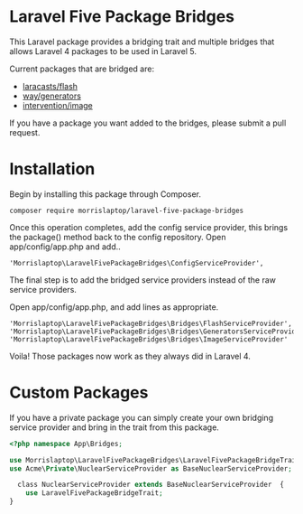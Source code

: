 # Laravel Five Package Bridges

This Laravel package provides a bridging trait and multiple bridges that allows Laravel 4 packages to be used in Laravel 5.

Current packages that are bridged are:

* [laracasts/flash](https://github.com/laracasts/flash)
* [way/generators](https://github.com/JeffreyWay/Laravel-4-Generators)
* [intervention/image](https://github.com/Intervention/image)

If you have a package you want added to the bridges, please submit a pull request.

# Installation

Begin by installing this package through Composer.

	composer require morrislaptop/laravel-five-package-bridges

Once this operation completes, add the config service provider, this brings the package() method back
to the config repository. Open app/config/app.php and add..

	'Morrislaptop\LaravelFivePackageBridges\ConfigServiceProvider',

The final step is to add the bridged service providers instead of the raw service providers.

Open app/config/app.php, and add lines as appropriate.

	'Morrislaptop\LaravelFivePackageBridges\Bridges\FlashServiceProvider', 
	'Morrislaptop\LaravelFivePackageBridges\Bridges\GeneratorsServiceProvider',
	'Morrislaptop\LaravelFivePackageBridges\Bridges\ImageServiceProvider'

Voila! Those packages now work as they always did in Laravel 4.

# Custom Packages

If you have a private package you can simply create your own bridging service provider and bring in the trait from this package.

```php
<?php namespace App\Bridges;  

use Morrislaptop\LaravelFivePackageBridges\LaravelFivePackageBridgeTrait; 
use Acme\Private\NuclearServiceProvider as BaseNuclearServiceProvider;

  class NuclearServiceProvider extends BaseNuclearServiceProvider  {  
	use LaravelFivePackageBridgeTrait;  
}

```

